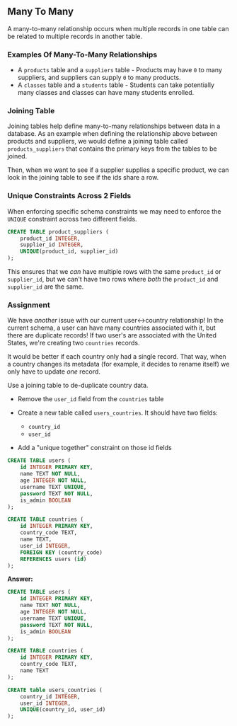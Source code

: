 ## Many To Many

A many-to-many relationship occurs when multiple records in one table can be
related to multiple records in another table.

### Examples Of Many-To-Many Relationships

- A `products` table and a `suppliers` table - Products may have `0` to many
  suppliers, and suppliers can supply `0` to many products.
- A `classes` table and a `students` table - Students can take potentially many
  classes and classes can have many students enrolled.

### Joining Table

Joining tables help define many-to-many relationships between data in a
database. As an example when defining the relationship above between products
and suppliers, we would define a joining table called `products_suppliers` that
contains the primary keys from the tables to be joined.

Then, when we want to see if a supplier supplies a specific product, we can look
in the joining table to see if the ids share a row.

### Unique Constraints Across 2 Fields

When enforcing specific schema constraints we may need to enforce the `UNIQUE`
constraint across two different fields.

```sql
CREATE TABLE product_suppliers (
    product_id INTEGER,
    supplier_id INTEGER,
    UNIQUE(product_id, supplier_id)
);
```

This ensures that we <em>can</em> have multiple rows with the same `product_id`
or `supplier_id`, but we can't have two rows where <em>both</em> the `product_id` and `supplier_id` are the same.

### Assignment

We have <em>another</em> issue with our current user<->country relationship! In
the current schema, a user can have many countries associated with it, but there
are duplicate records! If two user's are associated with the United States,
we're creating two `countries` records.

It would be better if each country only had a single record. That way, when a
country changes its metadata (for example, it decides to rename itself) we only
have to update <em>one</em> record.

Use a joining table to de-duplicate country data.

- Remove the `user_id` field from the `countries` table
- Create a new table called `users_countries`. It should have two fields:

  - `country_id`
  - `user_id`

- Add a "unique together" constraint on those id fields

```sql
CREATE TABLE users (
    id INTEGER PRIMARY KEY,
    name TEXT NOT NULL,
    age INTEGER NOT NULL,
    username TEXT UNIQUE,
    password TEXT NOT NULL,
    is_admin BOOLEAN
);

CREATE TABLE countries (
    id INTEGER PRIMARY KEY,
    country_code TEXT,
    name TEXT,
    user_id INTEGER,
    FOREIGN KEY (country_code)
    REFERENCES users (id)
);
```

**Answer:**

```sql
CREATE TABLE users (
    id INTEGER PRIMARY KEY,
    name TEXT NOT NULL,
    age INTEGER NOT NULL,
    username TEXT UNIQUE,
    password TEXT NOT NULL,
    is_admin BOOLEAN
);

CREATE TABLE countries (
    id INTEGER PRIMARY KEY,
    country_code TEXT,
    name TEXT
);

CREATE table users_countries (
    country_id INTEGER,
    user_id INTEGER,
    UNIQUE(country_id, user_id)
);
```
